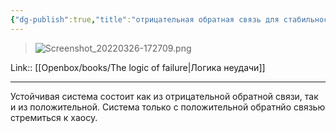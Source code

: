 ```yaml
---
{"dg-publish":true,"title":"отрицательная обратная связь для стабильности","date":"2022-03-26T17:27:00+04:00","modified_at":"2023-05-19T16:20:14+04:00","aliases":"отрицательная обратная связь для стабильности","dg-path":"/quotes/202203261727.md","permalink":"/quotes/202203261727/","dgPassFrontmatter":true}
---
```




> ![Screenshot_20220326-172709.png](/openbox/assets/img/Screenshot_20220326-172709.png)


Link:: [[Openbox/books/The logic of failure\|Логика неудачи]]

---

Устойчивая система состоит как из отрицательной обратной связи, так и из положительной. Система только с положительной обратнйо связью стремиться к хаосу.
